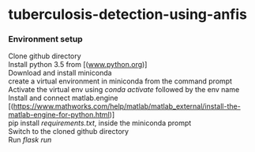 # tuberculosis-detection-using-anfis

### Environment setup <br/>
Clone github directory <br/>
Install python 3.5 from [(www.python.org)] <br/>
Download and install miniconda <br/>
create a virtual environment in miniconda from the command prompt <br/>
Activate the virtual env using *conda activate* followed by the env name <br/>
Install and connect matlab.engine [(https://www.mathworks.com/help/matlab/matlab_external/install-the-matlab-engine-for-python.html)] <br/>
pip install *requirements.txt*, inside the miniconda prompt <br/>
Switch to the cloned github directory <br/>
Run *flask run*
